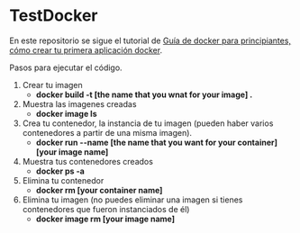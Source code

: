 # TestDocker
 
En este repositorio se sigue el tutorial de [Guía de docker para principiantes, cómo crear tu primera aplicación docker](https://www.freecodecamp.org/espanol/news/guia-de-docker-para-principiantes-como-crear-tu-primera-aplicacion-docker/).

Pasos para ejecutar el código.
 1. Crear tu imagen
    * **docker build -t [the name that you wnat for your image] .**
 2. Muestra las imagenes creadas
    * **docker image ls**
 3. Crea tu contenedor, la instancia de tu imagen (pueden haber varios contenedores a partir de una misma imagen).
    * **docker run --name [the name that you want for your container] [your image name]**
 4. Muestra tus contenedores creados
    * **docker ps -a**
 5. Elimina tu contenedor
    * **docker rm [your container name]**
 6. Elimina tu imagen (no puedes eliminar una imagen si tienes contenedores que fueron instanciados de él)
    * **docker image rm [your image name]**